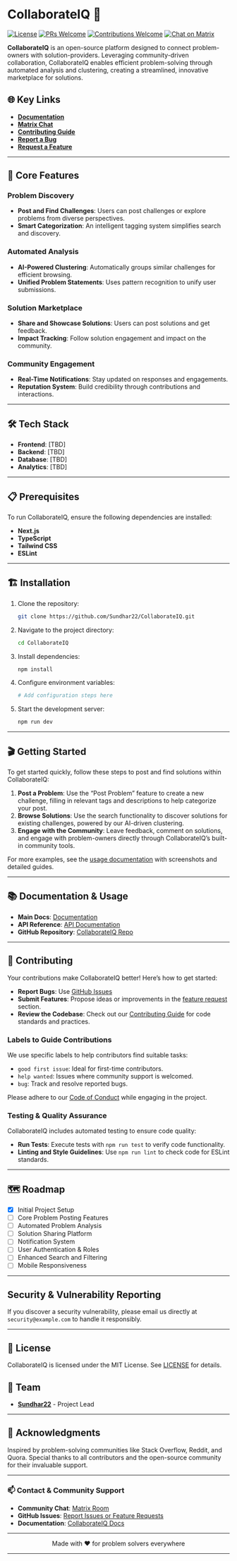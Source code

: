 
# **CollaborateIQ** 🤝

[![License](https://img.shields.io/badge/license-MIT-blue.svg)](https://opensource.org/licenses/MIT)
[![PRs Welcome](https://img.shields.io/badge/PRs-welcome-brightgreen.svg)](http://makeapullrequest.com)
[![Contributions Welcome](https://img.shields.io/badge/contributions-welcome-brightgreen.svg?style=flat)](https://github.com/Sundhar22/CollaborateIQ/issues)
[![Chat on Matrix](https://img.shields.io/badge/chat-on%20matrix-blue)](https://matrix.to/#/!SAxvPLncNIPgbwPItn:matrix.org?via=gitter.im&via=matrix.org)

**CollaborateIQ** is an open-source platform designed to connect problem-owners with solution-providers. Leveraging community-driven collaboration, CollaborateIQ enables efficient problem-solving through automated analysis and clustering, creating a streamlined, innovative marketplace for solutions.

## 🌐 **Key Links**
- **[Documentation](https://github.com/Sundhar22/CollaborateIQ/docs)**
- **[Matrix Chat](https://matrix.to/#/!SAxvPLncNIPgbwPItn:matrix.org?via=gitter.im&via=matrix.org)**
- **[Contributing Guide](https://github.com/Sundhar22/CollaborateIQ/blob/main/CONTRIBUTING.md)**
- **[Report a Bug](https://github.com/Sundhar22/CollaborateIQ/issues/new?template=bug_report.md)**
- **[Request a Feature](https://github.com/Sundhar22/CollaborateIQ/issues/new?template=feature_request.md)**

---

## 🚀 **Core Features**

### **Problem Discovery**
   - **Post and Find Challenges**: Users can post challenges or explore problems from diverse perspectives.
   - **Smart Categorization**: An intelligent tagging system simplifies search and discovery.

### **Automated Analysis**
   - **AI-Powered Clustering**: Automatically groups similar challenges for efficient browsing.
   - **Unified Problem Statements**: Uses pattern recognition to unify user submissions.

### **Solution Marketplace**
   - **Share and Showcase Solutions**: Users can post solutions and get feedback.
   - **Impact Tracking**: Follow solution engagement and impact on the community.

### **Community Engagement**
   - **Real-Time Notifications**: Stay updated on responses and engagements.
   - **Reputation System**: Build credibility through contributions and interactions.

---

## 🛠️ **Tech Stack**

- **Frontend**: [TBD]
- **Backend**: [TBD]
- **Database**: [TBD]
- **Analytics**: [TBD]

---

## 📋 **Prerequisites**

To run CollaborateIQ, ensure the following dependencies are installed:

- **Next.js**
- **TypeScript**
- **Tailwind CSS**
- **ESLint**

---

## 🏗️ **Installation**

1. Clone the repository:
   ```bash
   git clone https://github.com/Sundhar22/CollaborateIQ.git
   ```
2. Navigate to the project directory:
   ```bash
   cd CollaborateIQ
   ```
3. Install dependencies:
   ```bash
   npm install
   ```
4. Configure environment variables:
   ```bash
   # Add configuration steps here
   ```
5. Start the development server:
   ```bash
   npm run dev
   ```

---

## 🎬 **Getting Started**

To get started quickly, follow these steps to post and find solutions within CollaborateIQ:

1. **Post a Problem**: Use the “Post Problem” feature to create a new challenge, filling in relevant tags and descriptions to help categorize your post.
2. **Browse Solutions**: Use the search functionality to discover solutions for existing challenges, powered by our AI-driven clustering.
3. **Engage with the Community**: Leave feedback, comment on solutions, and engage with problem-owners directly through CollaborateIQ’s built-in community tools.

For more examples, see the [usage documentation](https://github.com/Sundhar22/CollaborateIQ/tree/main/docs/usage) with screenshots and detailed guides.

---

## 📚 **Documentation & Usage**

- **Main Docs**: [Documentation](https://github.com/Sundhar22/CollaborateIQ/tree/main/docs)
- **API Reference**: [API Documentation](https://github.com/Sundhar22/CollaborateIQ/tree/main/docs/api)
- **GitHub Repository**: [CollaborateIQ Repo](https://github.com/Sundhar22/CollaborateIQ)

---

## 🤝 **Contributing**

Your contributions make CollaborateIQ better! Here’s how to get started:

- **Report Bugs**: Use [GitHub Issues](https://github.com/Sundhar22/CollaborateIQ/issues/new?template=bug_report.md)
- **Submit Features**: Propose ideas or improvements in the [feature request](https://github.com/Sundhar22/CollaborateIQ/issues/new?template=feature_request.md) section.
- **Review the Codebase**: Check out our [Contributing Guide](https://github.com/Sundhar22/CollaborateIQ/blob/main/CONTRIBUTING.md) for code standards and practices.

### **Labels to Guide Contributions**

We use specific labels to help contributors find suitable tasks:
   - `good first issue`: Ideal for first-time contributors.
   - `help wanted`: Issues where community support is welcomed.
   - `bug`: Track and resolve reported bugs.

Please adhere to our [Code of Conduct](CODE_OF_CONDUCT.md) while engaging in the project.

### **Testing & Quality Assurance**

CollaborateIQ includes automated testing to ensure code quality:
   - **Run Tests**: Execute tests with `npm run test` to verify code functionality.
   - **Linting and Style Guidelines**: Use `npm run lint` to check code for ESLint standards.

---

## 🗺️ **Roadmap**

- [x] Initial Project Setup
- [ ] Core Problem Posting Features
- [ ] Automated Problem Analysis
- [ ] Solution Sharing Platform
- [ ] Notification System
- [ ] User Authentication & Roles
- [ ] Enhanced Search and Filtering
- [ ] Mobile Responsiveness

---

## **Security & Vulnerability Reporting**

If you discover a security vulnerability, please email us directly at `security@example.com` to handle it responsibly.

---

## 📜 **License**

CollaborateIQ is licensed under the MIT License. See [LICENSE](LICENSE) for details.

## 👥 **Team**

- **[Sundhar22](https://github.com/Sundhar22)** - Project Lead

---

## 🌟 **Acknowledgments**

Inspired by problem-solving communities like Stack Overflow, Reddit, and Quora. Special thanks to all contributors and the open-source community for their invaluable support.

---

### 📫 **Contact & Community Support**

- **Community Chat**: [Matrix Room](https://matrix.to/#/!SAxvPLncNIPgbwPItn:matrix.org?via=gitter.im&via=matrix.org)
- **GitHub Issues**: [Report Issues or Feature Requests](https://github.com/Sundhar22/CollaborateIQ/issues)
- **Documentation**: [CollaborateIQ Docs](https://sundhar22.github.io/CollaborateIQ/)

---

<p align="center">Made with ❤️ for problem solvers everywhere</p>

---